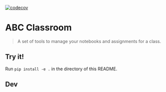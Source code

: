 

[![codecov](https://codecov.io/gh/earthlab/abc-classroom/branch/master/graph/badge.svg)](https://codecov.io/gh/earthlab/abc-classroom)


# ABC Classroom

> A set of tools to manage your notebooks and assignments for a class.


## Try it!

Run `pip install -e .` in the directory of this README.


## Dev
